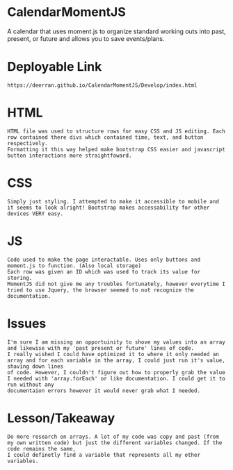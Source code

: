 # CalendarMomentJS
A calendar that uses moment.js to organize standard working outs into past, present, or future and allows you to save events/plans.

# Deployable Link
    https://deerran.github.io/CalendarMomentJS/Develop/index.html

# HTML  
    HTML file was used to structure rows for easy CSS and JS editing. Each row contained there divs which contained time, text, and button respectively.
    Formatting it this way helped make bootstrap CSS easier and javascript button interactions more straightfoward.

# CSS
    Simply just styling. I attempted to make it accessible to mobile and it seems to look alright! Bootstrap makes accessability for other devices VERY easy.

# JS
    Code used to make the page interactable. Uses only buttons and moment.js to function. (Also local storage) 
    Each row was given an ID which was used to track its value for storing.
    MomentJS did not give me any troubles fortunately, however everytime I tried to use Jquery, the browser seemed to not recognize the documentation.

# Issues
    I'm sure I am missing an opportuinity to shove my values into an array and likewise with my 'past present or future' lines of code.
    I really wished I could have optimized it to where it only needed an array and for each variable in the array, I could just run it's value, shaving down lines
    of code. However, I couldn't figure out how to properly grab the value I needed with 'array.forEach' or like documentation. I could get it to run without any
    documentaion errors however it would never grab what I needed.

# Lesson/Takeaway
    Do more research on arrays. A lot of my code was copy and past (from my own written code) but just the different variables changed. If the code remains the same,
    I could definetly find a variable that represents all my other variables.